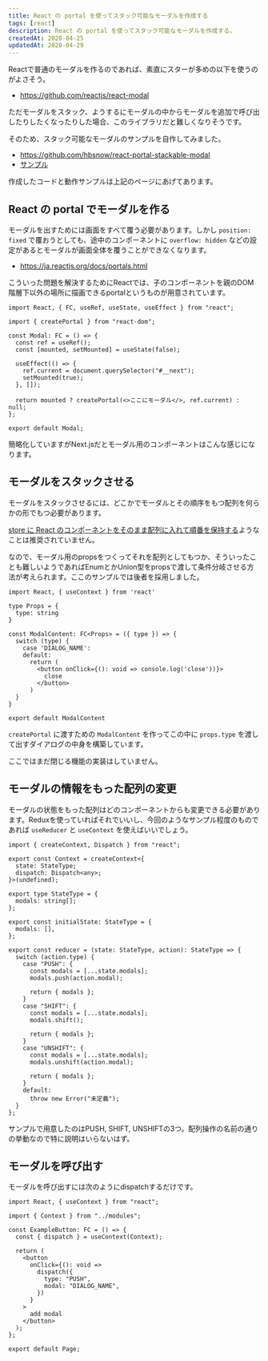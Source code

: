 ```yaml
---
title: React の portal を使ってスタック可能なモーダルを作成する
tags: [react]
description: React の portal を使ってスタック可能なモーダルを作成する。
createdAt: 2020-04-25
updatedAt: 2020-04-29
---
```


Reactで普通のモーダルを作るのであれば、素直にスターが多めの以下を使うのがよさそう。

- https://github.com/reactjs/react-modal

ただモーダルをスタック、ようするにモーダルの中からモーダルを追加で呼び出したりしたくなったりした場合、このライブラリだと難しくなりそうです。

そのため、スタック可能なモーダルのサンプルを自作してみました。

- https://github.com/hbsnow/react-portal-stackable-modal
- [サンプル](https://hbsnow-react-portal-stackable-modal.netlify.app/)

作成したコードと動作サンプルは上記のページにあげてあります。

## React の portal でモーダルを作る

モーダルを出すためには画面をすべて覆う必要があります。しかし `position: fixed` で覆おうとしても、途中のコンポーネントに `overflow: hidden` などの設定があるとモーダルが画面全体を覆うことができなくなります。

- https://ja.reactjs.org/docs/portals.html

こういった問題を解決するためにReactでは、子のコンポーネントを親のDOM階層下以外の場所に描画できるportalというものが用意されています。

```tsx
import React, { FC, useRef, useState, useEffect } from "react";

import { createPortal } from "react-dom";

const Modal: FC = () => {
  const ref = useRef();
  const [mounted, setMounted] = useState(false);

  useEffect(() => {
    ref.current = document.querySelector("#__next");
    setMounted(true);
  }, []);

  return mounted ? createPortal(<>ここにモーダル</>, ref.current) : null;
};

export default Modal;
```

簡略化していますがNext.jsだとモーダル用のコンポーネントはこんな感じになります。

## モーダルをスタックさせる

モーダルをスタックさせるには、どこかでモーダルとその順序をもつ配列を何らかの形でもつ必要があります。

[store に React のコンポーネントをそのまま配列に入れて順番を保持する](https://github.com/reduxjs/redux/issues/1248)ようなことは推奨されていません。

なので、モーダル用のpropsをつくってそれを配列としてもつか、そういったことも難しいようであればEnumとかUnion型をpropsで渡して条件分岐させる方法が考えられます。ここのサンプルでは後者を採用しました。

```tsx
import React, { useContext } from 'react'

type Props = {
  type: string
}

const ModalContent: FC<Props> = ({ type }) => {
  switch (type) {
    case 'DIALOG_NAME':
    default:
      return (
        <button onClick={(): void => console.log('close'))}>
          close
        </button>
      )
  }
}

export default ModalContent
```

`createPortal` に渡すための `ModalContent` を作ってこの中に `props.type` を渡して出すダイアログの中身を構築しています。

ここではまだ閉じる機能の実装はしていません。

## モーダルの情報をもった配列の変更

モーダルの状態をもった配列はどのコンポーネントからも変更できる必要があります。Reduxを使っていればそれでいいし、今回のようなサンプル程度のものであれば `useReducer` と `useContext` を使えばいいでしょう。

```tsx
import { createContext, Dispatch } from "react";

export const Context = createContext<{
  state: StateType;
  dispatch: Dispatch<any>;
}>(undefined);

export type StateType = {
  modals: string[];
};

export const initialState: StateType = {
  modals: [],
};

export const reducer = (state: StateType, action): StateType => {
  switch (action.type) {
    case "PUSH": {
      const modals = [...state.modals];
      modals.push(action.modal);

      return { modals };
    }
    case "SHIFT": {
      const modals = [...state.modals];
      modals.shift();

      return { modals };
    }
    case "UNSHIFT": {
      const modals = [...state.modals];
      modals.unshift(action.modal);

      return { modals };
    }
    default:
      throw new Error("未定義");
  }
};
```

サンプルで用意したのはPUSH, SHIFT, UNSHIFTの3つ。配列操作の名前の通りの挙動なので特に説明はいらないはず。

## モーダルを呼び出す

モーダルを呼び出すには次のようにdispatchするだけです。

```tsx
import React, { useContext } from "react";

import { Context } from "../modules";

const ExampleButton: FC = () => {
  const { dispatch } = useContext(Context);

  return (
    <button
      onClick={(): void =>
        dispatch({
          type: "PUSH",
          modal: "DIALOG_NAME",
        })
      }
    >
      add modal
    </button>
  );
};

export default Page;
```
